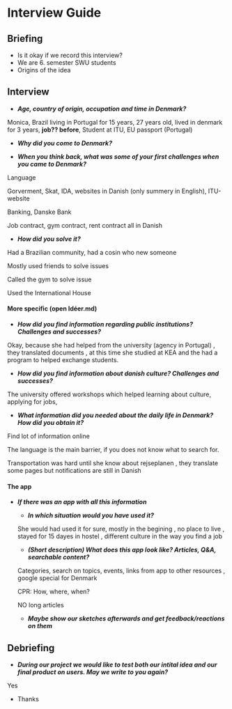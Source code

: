 # Interview Guide

## Briefing 

- Is it okay if we record this interview?
- We are 6. semester SWU students
- Origins of the idea

## Interview

- ***Age, country of origin, occupation and time in Denmark?***

Monica, Brazil living in Portugal for 15 years, 27 years old, lived in denmark for 3 years, **job?? before**, Student at ITU, EU passport (Portugal) 

- ***Why did you come to Denmark?***



- ***When you think back, what was some of your first challenges when you came to Denmark?*** 

Language

Gorverment, Skat, IDA, websites in Danish (only summery in English), ITU-website

Banking, Danske Bank

Job contract, gym contract, rent contract all in Danish

- ***How did you solve it?***

Had a Brazilian community, had a cosin who new someone

Mostly used friends to solve issues

Called the gym to solve issue

Used the International House

#### More specific (open Idéer.md)

- ***How did you find information regarding public institutions? Challenges and successes?***

Okay, because she had helped from the university (agency in Portugal) , they translated documents , at this time she studied at KEA and the had a program to helped exchange students. 

- ***How did you find information about danish culture? Challenges and successes?***

The university offered workshops which helped learning about culture, applying for jobs, 

- ***What information did you needed about the daily life in Denmark? How did you obtain it?***

Find lot of information online

The language is the main barrier, if you does not know what to search for.

Transportation was hard until she know about rejseplanen , they translate some pages but notifications are still in Danish

#### The app

- ***If there was an app with all this information***

  - ***In which situation would you have used it?***

  She would had used it for sure, mostly in the begining , no place to live , stayed for 15 dayes in hostel , different culture in the way you find a job

  - ***(Short description) What does this app look like? Articles, Q&A, searchable content?*** 

  Categories, search on topics, events, links from app to other resources , google special for Denmark

  CPR: How, where, when?

  NO long articles

  - ***Maybe show our sketches afterwards and get feedback/reactions on them***

## Debriefing

- ***During our project we would like to test both our intital idea and our final product on users. May we write to you again?***

Yes

- Thanks